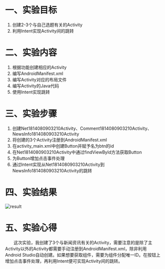 
# 一、实验目标

1. 创建2-3个与自己选题有关的Activity
2. 利用Intent实现Activity间的跳转

# 二、实验内容

1. 根据功能创建相应的Activity
2. 编写AndroidManifest.xml
3. 编写Activity对应的布局文件
4. 编写Activity的Java代码
5. 使用Intent实现跳转

# 三、实验步骤

1. 创建Net1814080903210Activity、Comment1814080903210Activity、NewsInfo1814080903210Activity
2. 将创建的3个Activity注册到AndroidManifest.xml
3. 在activity_main.xml中创建Button并赋予名为btn的id
4.  在Net1814080903210Activity中通过findViewById方法获取Button
5. 为Button增加点击事件处理
6. 通过Intent实现从Net1814080903210Activity到NewsInfo1814080903210Activity的跳转

# 四、实验结果

![result](https://img-blog.csdnimg.cn/img_convert/6e8ec086d5ff96a3dbe655964d484685.png)

# 五、实验心得

&#160; &#160; &#160; &#160;这次实验，我创建了3个与新闻资讯有关的Activity，需要注意的是除了主Activity以外的Activity都需要手动注册到AndroidManifest.xml，除非利用Android Studio自动创建。如果想要获取组件，需要为组件分配唯一ID。在按钮上增加点击事件处理，再利用Intent便可实现Activity间的跳转。
